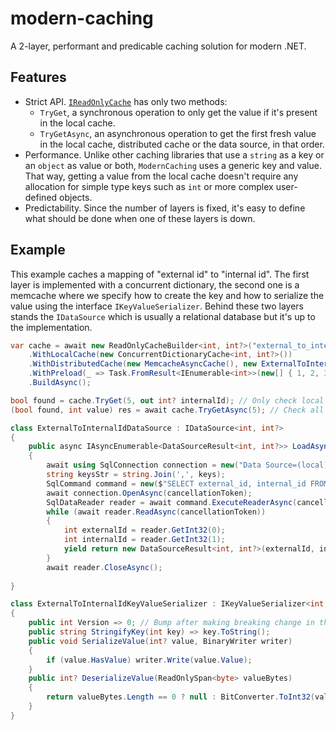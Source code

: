 # modern-caching

A 2-layer, performant and predicable caching solution for modern .NET.

## Features

- Strict API. [`IReadOnlyCache`](https://github.com/verdie-g/modern-caching/blob/main/src/ModernCaching/IReadOnlyCache.cs)
  has only two methods:
  - `TryGet`, a synchronous operation to only get the value if it's present in
    the local cache.
  - `TryGetAsync`, an asynchronous operation to get the first fresh value in the
    local cache, distributed cache or the data source, in that order.
- Performance. Unlike other caching libraries that use a `string` as a key or an
  `object` as value or both, `ModernCaching` uses a generic key and value. That
  way, getting a value from the local cache doesn't require any allocation for
  simple type keys such as `int` or more complex user-defined objects.
- Predictability. Since the number of layers is fixed, it's easy to define
  what should be done when one of these layers is down.

## Example

This example caches a mapping of "external id" to "internal id". The first
layer is implemented with a concurrent dictionary, the second one is a memcache
where we specify how to create the key and how to serialize the value using the
interface `IKeyValueSerializer`. Behind these two layers stands the `IDataSource`
which is usually a relational database but it's up to the implementation.

```csharp
var cache = await new ReadOnlyCacheBuilder<int, int?>("external_to_internal_id_cache", new ExternalToInternalIdDataSource())
    .WithLocalCache(new ConcurrentDictionaryCache<int, int?>())
    .WithDistributedCache(new MemcacheAsyncCache(), new ExternalToInternalIdKeyValueSerializer())
    .WithPreload(_ => Task.FromResult<IEnumerable<int>>(new[] { 1, 2, 3 }), null)
    .BuildAsync();

bool found = cache.TryGet(5, out int? internalId); // Only check local cache.
(bool found, int value) res = await cache.TryGetAsync(5); // Check all layers.

class ExternalToInternalIdDataSource : IDataSource<int, int?>
{
    public async IAsyncEnumerable<DataSourceResult<int, int?>> LoadAsync(IEnumerable<int> keys, [EnumeratorCancellation] CancellationToken cancellationToken)
    {
        await using SqlConnection connection = new("Data Source=(local)");
        string keysStr = string.Join(',', keys);
        SqlCommand command = new($"SELECT external_id, internal_id FROM users WHERE external_id IN [{keysStr}]", connection);
        await connection.OpenAsync(cancellationToken);
        SqlDataReader reader = await command.ExecuteReaderAsync(cancellationToken);
        while (await reader.ReadAsync(cancellationToken))
        {
            int externalId = reader.GetInt32(0);
            int internalId = reader.GetInt32(1);
            yield return new DataSourceResult<int, int?>(externalId, internalId, TimeSpan.FromHours(1));
        }
        await reader.CloseAsync();
    
}

class ExternalToInternalIdKeyValueSerializer : IKeyValueSerializer<int, int?>
{
    public int Version => 0; // Bump after making breaking change in the serialization.
    public string StringifyKey(int key) => key.ToString();
    public void SerializeValue(int? value, BinaryWriter writer)
    {
        if (value.HasValue) writer.Write(value.Value);
    }
    public int? DeserializeValue(ReadOnlySpan<byte> valueBytes)
    {
        return valueBytes.Length == 0 ? null : BitConverter.ToInt32(valueBytes);
    }
}
```
